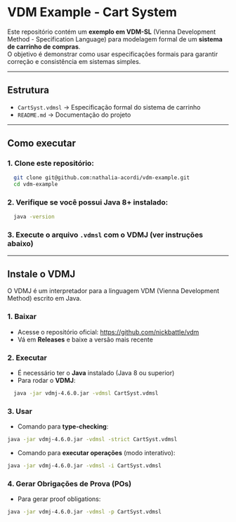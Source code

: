 
# VDM Example - Cart System

Este repositório contém um **exemplo em VDM-SL** (Vienna Development Method - Specification Language) para modelagem formal de um **sistema de carrinho de compras**.  
O objetivo é demonstrar como usar especificações formais para garantir correção e consistência em sistemas simples.

---

## Estrutura
- `CartSyst.vdmsl` → Especificação formal do sistema de carrinho
- `README.md` → Documentação do projeto

---
## Como executar
### 1. Clone este repositório:
 ```bash
   git clone git@github.com:nathalia-acordi/vdm-example.git
   cd vdm-example
  ```

### 2. Verifique se você possui Java 8+ instalado:
```bash
  java -version
  ```
   
### 3. Execute o arquivo `.vdmsl` com o **VDMJ** (ver instruções abaixo)

---

## Instale o VDMJ
O VDMJ é um interpretador para a linguagem VDM (Vienna Development Method) escrito em Java.

### 1. Baixar
- Acesse o repositório oficial: https://github.com/nickbattle/vdm
- Vá em **Releases** e baixe a versão mais recente

### 2. Executar

- É necessário ter o **Java** instalado (Java 8 ou superior)
- Para rodar o **VDMJ**:
```bash
  java -jar vdmj-4.6.0.jar -vdmsl CartSyst.vdmsl
  ```

  ### 3. Usar 
  * Comando para **type-checking**:
  ```bash
  java -jar vdmj-4.6.0.jar -vdmsl -strict CartSyst.vdmsl
  ```

  * Comando para **executar operações** (modo interativo):
  ```bash
  java -jar vdmj-4.6.0.jar -vdmsl -i CartSyst.vdmsl
  ```

### 4. Gerar Obrigações de Prova (POs)
   * Para gerar proof obligations:
  ```bash
 java -jar vdmj-4.6.0.jar -vdmsl -p CartSyst.vdmsl
  ```


